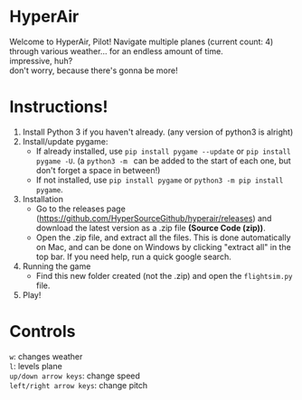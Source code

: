 # HyperAir
Welcome to HyperAir, Pilot! Navigate multiple planes (current count: 4) through various weather... for an endless amount of time. <br />
impressive, huh? <br />
don't worry, because there's gonna be more!

# Instructions!
1. Install Python 3 if you haven't already. (any version of python3 is alright)
2. Install/update pygame:
    - If already installed, use `pip install pygame --update` or `pip install pygame -U`. (a `python3 -m ` can be added to the start of each one, but don't forget a space in between!)<br />
    - If not installed, use `pip install pygame` or `python3 -m pip install pygame`. <br />
3. Installation
    - Go to the releases page (https://github.com/HyperSourceGithub/hyperair/releases) and download the latest version as a .zip file **(Source Code (zip))**. <br />
    - Open the .zip file, and extract all the files. This is done automatically on Mac, and can be done on Windows by clicking "extract all" in the top bar. If you need help, run a quick google search. <br />
4. Running the game
    - Find this new folder created (not the .zip) and open the `flightsim.py` file. 
5. Play!


# Controls
`w`: changes weather <br />
`l`: levels plane <br />
`up/down arrow keys`: change speed <br />
`left/right arrow keys`: change pitch <br />
